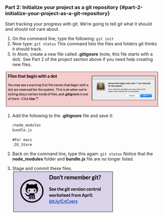 ### Part 2: Initialize your project as a git repository {#part-2-initialize-your-project-as-a-git-repository}

Start tracking your progress with git. We’re going to tell git what it should _and should not_ care about.

1.  On the command line, type the following: ``git init``
2.  Now type: ``git status`` This command lists the files and folders git thinks it should track.
3.  In Atom, create a new file called **.gitignore** (note, this file starts with a dot). See Part 2 of the project section above if you need help creating new files.

  ![](../images/18.png)

1.  Add the following to the **.gitignore** file and save it:

        /node_modules
        bundle.js
        
        #For macs
        .DS_Store

1.  Back on the command line, type this again: ``git status`` Notice that the **node_modules** folder and **bundle.js** file are no longer listed.
2.  Stage and commit these files.<br>
[![](../images/git.png)](http://bit.ly/CnCvers)
